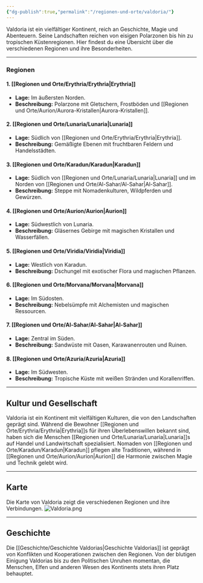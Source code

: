 ```yaml
---
{"dg-publish":true,"permalink":"/regionen-und-orte/valdoria/"}
---
```


Valdoria ist ein vielfältiger Kontinent, reich an Geschichte, Magie und Abenteuern. Seine Landschaften reichen von eisigen Polarzonen bis hin zu tropischen Küstenregionen. Hier findest du eine Übersicht über die verschiedenen Regionen und ihre Besonderheiten.

---

### Regionen

#### 1. [[Regionen und Orte/Erythria/Erythria\|Erythria]]

- **Lage:** Im äußersten Norden.
- **Beschreibung:** Polarzone mit Gletschern, Frostböden und [[Regionen und Orte/Aurion/Aurora-Kristallen\|Aurora-Kristallen]].

#### 2. [[Regionen und Orte/Lunaria/Lunaria\|Lunaria]]

- **Lage:** Südlich von [[Regionen und Orte/Erythria/Erythria\|Erythria]].
- **Beschreibung:** Gemäßigte Ebenen mit fruchtbaren Feldern und Handelsstädten.

#### 3. [[Regionen und Orte/Karadun/Karadun\|Karadun]]

- **Lage:** Südlich von [[Regionen und Orte/Lunaria/Lunaria\|Lunaria]] und im Norden von [[Regionen und Orte/Al-Sahar/Al-Sahar\|Al-Sahar]].
- **Beschreibung:** Steppe mit Nomadenkulturen, Wildpferden und Gewürzen.

#### 4. [[Regionen und Orte/Aurion/Aurion\|Aurion]]

- **Lage:** Südwestlich von Lunaria.
- **Beschreibung:** Gläsernes Gebirge mit magischen Kristallen und Wasserfällen.

#### 5. [[Regionen und Orte/Viridia/Viridia\|Viridia]]

- **Lage:** Westlich von Karadun.
- **Beschreibung:** Dschungel mit exotischer Flora und magischen Pflanzen.

#### 6. [[Regionen und Orte/Morvana/Morvana\|Morvana]]

- **Lage:** Im Südosten.
- **Beschreibung:** Nebelsümpfe mit Alchemisten und magischen Ressourcen.

#### 7. [[Regionen und Orte/Al-Sahar/Al-Sahar\|Al-Sahar]]

- **Lage:** Zentral im Süden.
- **Beschreibung:** Sandwüste mit Oasen, Karawanenrouten und Ruinen.

#### 8. [[Regionen und Orte/Azuria/Azuria\|Azuria]]

- **Lage:** Im Südwesten.
- **Beschreibung:** Tropische Küste mit weißen Stränden und Korallenriffen.

---

## Kultur und Gesellschaft

Valdoria ist ein Kontinent mit vielfältigen Kulturen, die von den Landschaften geprägt sind. Während die Bewohner [[Regionen und Orte/Erythria/Erythria\|Erythria]]s für ihren Überlebenswillen bekannt sind, haben sich die Menschen [[Regionen und Orte/Lunaria/Lunaria\|Lunaria]]s auf Handel und Landwirtschaft spezialisiert. Nomaden von [[Regionen und Orte/Karadun/Karadun\|Karadun]] pflegen alte Traditionen, während in [[Regionen und Orte/Aurion/Aurion\|Aurion]] die Harmonie zwischen Magie und Technik gelebt wird.

---

## Karte

Die Karte von Valdoria zeigt die verschiedenen Regionen und ihre Verbindungen.
![Valdoria.png](/img/user/PNG's/Valdoria.png)

---

## Geschichte

Die [[Geschichte/Geschichte Valdorias\|Geschichte Valdorias]] ist geprägt von Konflikten und Kooperationen zwischen den Regionen. Von der blutigen Einigung Valdorias bis zu den Politischen Unruhen momentan, die Menschen, Elfen und anderen Wesen des Kontinents stets ihren Platz behauptet.
